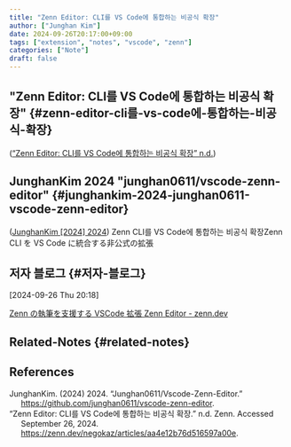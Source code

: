 ```yaml
---
title: "Zenn Editor: CLI를 VS Code에 통합하는 비공식 확장"
author: ["Junghan Kim"]
date: 2024-09-26T20:17:00+09:00
tags: ["extension", "notes", "vscode", "zenn"]
categories: ["Note"]
draft: false
---
```


<!--more-->


## "Zenn Editor: CLI를 VS Code에 통합하는 비공식 확장" {#zenn-editor-cli를-vs-code에-통합하는-비공식-확장}

(<a href="#citeproc_bib_item_2">“Zenn Editor: CLI를 VS Code에 통합하는 비공식 확장” n.d.</a>)


## JunghanKim 2024 "junghan0611/vscode-zenn-editor" {#junghankim-2024-junghan0611-vscode-zenn-editor}

(<a href="#citeproc_bib_item_1">JunghanKim [2024] 2024</a>) Zenn CLI를 VS Code에 통합하는 비공식 확장Zenn CLI を VS Code に統合する非公式の拡張


## 저자 블로그 {#저자-블로그}

<span class="timestamp-wrapper"><span class="timestamp">[2024-09-26 Thu 20:18]</span></span>

[Zenn の執筆を支援する VSCode 拡張 Zenn Editor - zenn.dev](https://zenn.dev/negokaz/articles/aa4e12b76d516597a00e)


## Related-Notes {#related-notes}

## References

<style>.csl-entry{text-indent: -1.5em; margin-left: 1.5em;}</style><div class="csl-bib-body">
  <div class="csl-entry"><a id="citeproc_bib_item_1"></a>JunghanKim. (2024) 2024. “Junghan0611/Vscode-Zenn-Editor.” <a href="https://github.com/junghan0611/vscode-zenn-editor">https://github.com/junghan0611/vscode-zenn-editor</a>.</div>
  <div class="csl-entry"><a id="citeproc_bib_item_2"></a>“Zenn Editor: CLI를 VS Code에 통합하는 비공식 확장.” n.d. Zenn. Accessed September 26, 2024. <a href="https://zenn.dev/negokaz/articles/aa4e12b76d516597a00e">https://zenn.dev/negokaz/articles/aa4e12b76d516597a00e</a>.</div>
</div>
